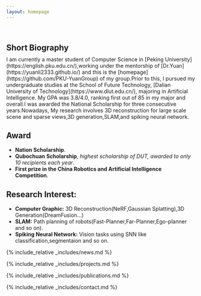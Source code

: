 ```yaml
---
layout: homepage
---
```


<h1 id="about-me"></h1>

<h2 style="margin: 60px 0px 10px;">Short Biography</h2>
I am currently a master student of Computer Science in [Peking University](https://english.pku.edu.cn/),working under the mentorship of [Dr.Yuan](https://yuanli2333.github.io/) and this is the [homepage](https://github.com/PKU-YuanGroup) of my group.Prior to this, I pursued my undergraduate studies at the School of Future Technology, [Dalian University of Technology](https://www.dlut.edu.cn/), majoring in Artificial Intelligence. My GPA was 3.8/4.0, ranking first out of 85 in my major and overall.I was awarded the National Scholarship for three consecutive years.Nowadays, My research involves 3D reconstruction for large scale scene and sparse views,3D generation,SLAM,and spiking neural network.

## Award
- **Nation Scholarship**.
- **Qubochuan Scholarship**, *highest scholarship of DUT, awarded to only 10 recipients each year*.
- **First prize in the China Robotics and Artificial Intelligence Competition**.

## Research Interest:

- **Computer Graphic:** 3D Reconstruction(NeRF,Gaussian Splatting),3D Generation(DreamFusion...)
- **SLAM:** Path planning of robots(Fast-Planner,Far-Planner,Ego-planner and so on).
- **Spiking Neural Network:** Vision tasks using SNN like classification,segmentaion and so on.


{% include_relative _includes/news.md %}

{% include_relative _includes/projects.md %}

{% include_relative _includes/publications.md %}

<!-- {% include_relative _includes/conference.md %} -->

{% include_relative _includes/contact.md %}
